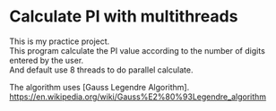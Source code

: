 # Calculate PI with multithreads

This is my practice project.<br/>
This program calculate the PI value according to the number of digits entered by the user.<br/>
And default use 8 threads to do parallel calculate.

The algorithm uses [Gauss Legendre Algorithm].<br/>
https://en.wikipedia.org/wiki/Gauss%E2%80%93Legendre_algorithm
